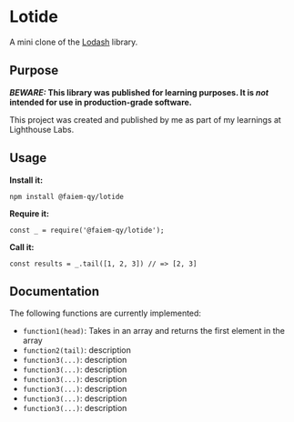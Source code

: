 # Lotide

A mini clone of the [Lodash](https://lodash.com) library.

## Purpose

**_BEWARE:_ This library was published for learning purposes. It is _not_ intended for use in production-grade software.**

This project was created and published by me as part of my learnings at Lighthouse Labs. 

## Usage

**Install it:**

`npm install @faiem-qy/lotide`

**Require it:**

`const _ = require('@faiem-qy/lotide');`

**Call it:**

`const results = _.tail([1, 2, 3]) // => [2, 3]`

## Documentation

The following functions are currently implemented:

* `function1(head)`:  Takes in an array and returns the first element in the array
* `function2(tail)`: description
* `function3(...)`: description
* `function3(...)`: description
* `function3(...)`: description
* `function3(...)`: description
* `function3(...)`: description
* `function3(...)`: description